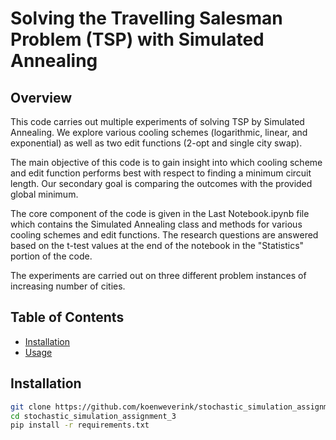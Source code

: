# Solving the Travelling Salesman Problem (TSP) with Simulated Annealing

## Overview

This code carries out multiple experiments of solving TSP by Simulated Annealing.
We explore various cooling schemes (logarithmic, linear, and exponential) as well as two 
edit functions (2-opt and single city swap).

The main objective of this code is to gain insight into which cooling scheme and edit
function performs best with respect to finding a minimum circuit length. Our secondary
goal is comparing the outcomes with the provided global minimum.

The core component of the code is given in the Last Notebook.ipynb file which contains the
Simulated Annealing class and methods for various cooling schemes and edit functions. The
research questions are answered based on the t-test values at the end of the notebook in the 
"Statistics" portion of the code.

The experiments are carried out on three different problem instances of increasing number
of cities.

## Table of Contents

- [Installation](#installation)
- [Usage](#usage)

## Installation

```bash
git clone https://github.com/koenweverink/stochastic_simulation_assignment_3.git
cd stochastic_simulation_assignment_3
pip install -r requirements.txt
```

